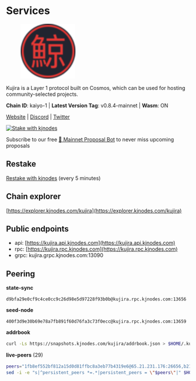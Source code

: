 # Services

<figure><img src="https://raw.githubusercontent.com/kj89/cosmos-images/main/logos/kujira.png" width="150" alt=""><figcaption></figcaption></figure>

Kujira is a Layer 1 protocol built on Cosmos, which can be used for  hosting community-selected projects.

**Chain ID**: kaiyo-1 | **Latest Version Tag**: v0.8.4-mainnet | **Wasm**: ON

[Website](https://kujira.app) | [Discord](https://discord.gg/teamkujira) | [Twitter](https://twitter.com/TeamKujira)

[![Stake with kjnodes](https://i.ibb.co/cr44Q8j/button-stake-with-kjnodes.png)](https://restake.app/kujira/kujiravaloper1tnuqj73jfn3724lqz34c27tuv80nv336sadqym)

Subscribe to our free [🤖 Mainnet Proposal Bot](https://t.me/kjnodes_proposal_bot) to never miss upcoming proposals

## Restake

[Restake with kjnodes](https://restake.app/kujira/kujiravaloper1tnuqj73jfn3724lqz34c27tuv80nv336sadqym) (every 5 minutes)
## Chain explorer
[https://explorer.kjnodes.com/kujira](https://explorer.kjnodes.com/kujira)

## Public endpoints

* api: [https://kujira.api.kjnodes.com](https://kujira.api.kjnodes.com)
* rpc: [https://kujira.rpc.kjnodes.com](https://kujira.rpc.kjnodes.com)
* grpc: kujira.grpc.kjnodes.com:13090

## Peering

**state-sync**

```text
d9bfa29e0cf9c4ce0cc9c26d98e5d97228f93b0b@kujira.rpc.kjnodes.com:13656
```

**seed-node**

```text
400f3d9e30b69e78a7fb891f60d76fa3c73f0ecc@kujira.rpc.kjnodes.com:13659
```

**addrbook**
```bash
curl -Ls https://snapshots.kjnodes.com/kujira/addrbook.json > $HOME/.kujira/config/addrbook.json
```

**live-peers** (29)
```bash
peers="1fb8ef552bf812a15d0d81ffbc8a3eb77b4319e6@65.21.231.176:26656,b212d5740b2e11e54f56b072dc13b6134650cfb5@169.155.169.213:26656,1d6fceb2a8182e9b91d105053dbe03bc9248bcd0@89.163.146.22:26656,e250c12df7aa910e9950e162df6b6e8ef210c8da@44.206.174.98:26656,ecafd5cadaf3526a588550a7bc343ce2670c988d@185.16.39.231:26656,da2673cf09dc2c124947827f4cf5e7c17114d504@142.132.202.98:26656,79ace78a1fb98876c7bcbf8ec54864b740aa76ff@65.108.128.201:11856,8362a432d50cc800618de6a76cc92d532baa8fa4@173.212.247.202:26656,213dbb8301ce1c0f5662a9b723bd613f15e1dd4e@75.119.157.167:30656,177872437b2a31ebb0fb740ba5bd32b0be99e280@5.79.74.229:31095,1d436f8d9a36e7d93d897012dd4e98871e8c4fbb@65.108.137.37:26656,e81c56107cc4506c1d6645cbe64f115beaccef26@34.173.154.254:26656,6cceba286b498d4a1931f85e35ea0fa433373057@88.198.128.174:26656,d6f2eee997d108d4fde5683e31d678427376dfce@77.68.27.75:26656,2300d8048f91762a1f8f93667e4c09b56b7d192f@20.171.51.39:26656,eb9742d81b436b95e324816794229a9efdaf8ea8@142.132.155.170:26656,fb5b72024981de8ea392876c8409fe60a439d699@54.235.174.123:26656,3a15fa46fe0a27d4ee60497a470a8c91911a9e5e@15.235.66.89:11756,4db916788d45d5454cfe7a68ca02c56996ee6b96@194.163.151.124:26656,57719ff9d3ceac462735fc2eeb1fd1a80c7a3f82@52.171.141.233:26656,a430d40d7c4272a649b8309abed412f562057539@3.37.223.124:26656,75cd9d2f96a352eb429e166e69b45cb1dfb99d06@65.108.200.49:9556,d9bfa29e0cf9c4ce0cc9c26d98e5d97228f93b0b@65.109.88.38:13656,8e4fe99c78d3f01087e8856b95817f24ba4238b1@31.156.88.34:26656,e751b31b5444ed4a7489a456be805c736756eeb8@195.3.223.19:26656,de08e6178779ff3b19a8b6d22a05664392cb2b35@185.216.179.205:26656,2076be2d3d4d1e4da9ba33b1a365bfcc14eb46c3@216.158.230.242:26786,a9ed3a9256cbabe889b2989ad99a3e7e173c3ffe@108.165.178.242:26655,c6eaf84ee15c3f311236b19f5de2c231d96e5ac4@95.217.209.187:26656"
sed -i -e "s|^persistent_peers *=.*|persistent_peers = \"$peers\"|" $HOME/.kujira/config/config.toml
```
